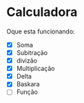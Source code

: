 # Calculadora

Oque esta funcionando:

- [x] Soma
- [x] Subitração
- [x] divizão
- [x] Multiplicação
- [x] Delta
- [x] Baskara
- [ ] Função
